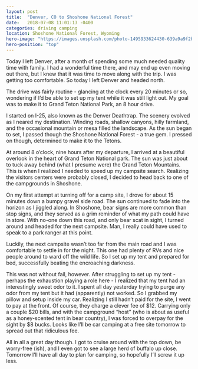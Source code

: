 ```yaml
---
layout: post
title:  "Denver, CO to Shoshone National Forest"
date:   2018-07-08 11:01:13 -0400
categories: driving camping
location: Shoshone National Forest, Wyoming
hero-image: "https://images.unsplash.com/photo-1495933624430-639a9a9f2b1b?ixlib=rb-0.3.5&ixid=eyJhcHBfaWQiOjEyMDd9&s=6e1a3b1dea1669a568fb089359c54376&auto=format&fit=crop&w=2250&q=80"
hero-position: "top"
---
```

Today I left Denver, after a month of spending some much needed quality time with family. I had a wonderful time there, and may end up even moving out there, but I knew that it was time to move along with the trip. I was getting too comfortable. So today I left Denver and headed north.

The drive was fairly routine - glancing at the clock every 20 minutes or so, wondering if I’d be able to set up my tent while it was still light out. My goal was to make it to Grand Teton National Park, an 8 hour drive.

I started on I-25, also known as the Denver Deathtrap. The scenery evolved as I neared my destination. Winding roads, shallow canyons, hilly farmland, and the occasional mountain or mesa filled the landscape. As the sun began to set, I passed though the Shoshone National Forest - a true gem. I pressed on though, determined to make it to the Tetons.

At around 8 o’clock, nine hours after my departure, I arrived at a beautiful overlook in the heart of Grand Teton National park. The sun was just about to tuck away behind (what I presume were) the Grand Teton Mountains. This is when I realized I needed to speed up my campsite search. Realizing the visitors centers were probably closed, I decided to head back to one of the campgrounds in Shoshone.

On my first attempt at turning off for a camp site, I drove for about 15 minutes down a bumpy gravel side road. The sun continued to fade into the horizon as I jiggled along. In Shoshone, bear signs are more common than stop signs, and they served as a grim reminder of what my path could have in store. With no-one down this road, and only bear scat in sight, I turned around and headed for the next campsite. Man, I really could have used to speak to a park ranger at this point.

Luckily, the next campsite wasn’t too far from the main road and I was comfortable to settle in for the night. This one had plenty of RVs and nice people around to ward off the wild life. So I set up my tent and prepared for bed, successfully beating the encroaching darkness.

This was not without fail, however. After struggling to set up my tent - perhaps the exhaustion playing a role here - I realized that my tent had an interestingly sweet odor to it. I spent all day yesterday trying to purge any odor from my tent but it had (apparently) not worked. So I grabbed my pillow and setup inside my car. Realizing I still hadn’t paid for the site, I went to pay at the front. Of course, they charge a clever fee of $12. Carrying only a couple $20 bills, and with the campground “host” (who is about as useful as a honey-scented tent in bear country), I was forced to overpay for the sight by $8 bucks. Looks like I’ll be car camping at a free site tomorrow to spread out that ridiculous fee.

All in all a great day though. I got to cruise around with the top down, be worry-free (ish), and I even got to see a large herd of buffalo up close. Tomorrow I’ll have all day to plan for camping, so hopefully I’ll screw it up less.
